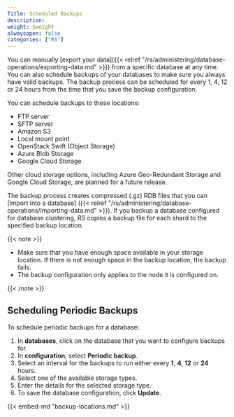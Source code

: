 ```yaml
---
Title: Scheduled Backups
description:
weight: $weight
alwaysopen: false
categories: ["RS"]
---
```

You can manually [export your data]({{< relref "/rs/administering/database-operations/exporting-data.md" >}})
from a specific database at any time.
You can also schedule backups of your databases to make sure you always have valid backups.
The backup process can be scheduled for every 1, 4, 12 or 24 hours from the time that you save the backup configuration.

You can schedule backups to these locations:

- FTP server
- SFTP server
- Amazon S3
- Local mount point
- OpenStack Swift (Object Storage)
- Azure Blob Storage
- Google Cloud Storage

Other cloud storage options, including Azure Geo-Redundant Storage and Google Cloud Storage,
are planned for a future release.

The backup process creates compressed (.gz) RDB files that you can [import into a database]
({{< relref "/rs/administering/database-operations/importing-data.md" >}}).
If you backup a database configured for database clustering,
RS copies a backup file for each shard to the specified backup location.

{{< note >}}

- Make sure that you have enough space available in your storage location.
    If there is not enough space in the backup location, the backup fails.
- The backup configuration only applies to the node it is configured on.

{{< /note >}}

## Scheduling Periodic Backups

To schedule periodic backups for a database:

1. In **databases**, click on the database that you want to configure backups for.
1. In **configuration**, select **Periodic backup**.
1. Select an interval for the backups to run either every **1**, **4**, **12** or **24** hours.
1. Select one of the available storage types.
1. Enter the details for the selected storage type.
1. To save the database configuration, click **Update**.

{{< embed-md "backup-locations.md" >}}
